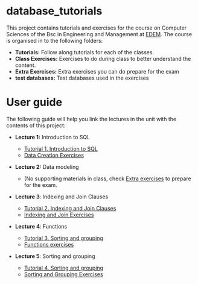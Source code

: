 # database_tutorials
This project contains tutorials and exercises for the course on Computer Sciences of the Bsc in Engineering and Management at [EDEM](https://edem.es/). 
The course is organised in to the following folders: 
- **Tutorials:** Follow along tutorials for each of the classes. 
- **Class Exercises:** Exercises to do during class to better understand the content.
- **Extra Exercises:** Extra exercises you can do prepare for the exam
- **test databases:** Test databases used in the exercises

# User guide
The following guide will help you link the lectures in the unit with the contents of this project: 

- **Lecture 1:** Introduction to SQL
   - [Tutorial 1. Introduction to SQL](https://github.com/ffraile/database_tutorials/blob/main/tutorials/1.%20Introduction%20to%20SQL.ipynb)
   - [Data Creation Exercises](https://github.com/ffraile/database_tutorials/blob/main/class%20exercises/1.%20Introduction%20to%20SQL.ipynb)
- **Lecture 2:** Data modeling
  - (No supporting materials in class, check [Extra exercises](https://github.com/ffraile/database_tutorials/tree/main/Extra%20Exercises) to prepare for the exam.

- **Lecture 3**: Indexing and Join Clauses
  - [Tutorial 2. Indexing and Join Clauses](https://github.com/ffraile/database_tutorials/blob/main/tutorials/2.%20Indexing%20and%20Join%20clauses.ipynb)
  - [Indexing and Join Exercises](https://github.com/ffraile/database_tutorials/blob/main/class%20exercises/2.%20Indexing%20and%20Join%20Operations.ipynb)

- **Lecture 4**: Functions
  - [Tutorial 3. Sorting and grouping](https://github.com/ffraile/database_tutorials/blob/main/tutorials/3.%20Data%20Type%20Functions.ipynb)
  - [Functions exercises](https://github.com/ffraile/database_tutorials/blob/main/class%20exercises/3.%20Functions.ipynb)

- **Lecture 5**: Sorting and grouping
  - [Tutorial 4. Sorting and grouping](https://github.com/ffraile/database_tutorials/blob/main/tutorials/4.%20Sorting%20and%20grouping.ipynb)
  - [Sorting and Grouping Exercises](https://github.com/ffraile/database_tutorials/blob/main/class%20exercises/4.%20Sorting%20and%20grouping.ipynb)
